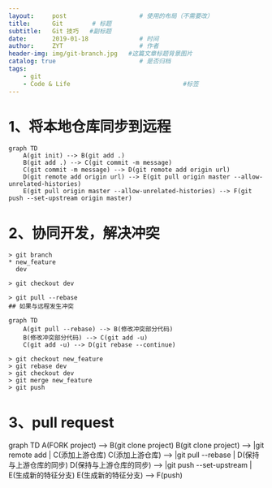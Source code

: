 ```yaml
---
layout:     post                    # 使用的布局（不需要改）
title:      Git        # 标题 
subtitle:   Git 技巧   #副标题
date:       2019-01-18              # 时间
author:     ZYT                     # 作者
header-img: img/git-branch.jpg   #这篇文章标题背景图片
catalog: true                       # 是否归档
tags:
    - git
    - Code & Life                               #标签 
---
```


# 1、将本地仓库同步到远程

```
graph TD
    A(git init) --> B(git add .)
    B(git add .) --> C(git commit -m message)
    C(git commit -m message) --> D(git remote add origin url)
    D(git remote add origin url) --> E(git pull origin master --allow-unrelated-histories)
    E(git pull origin master --allow-unrelated-histories) --> F(git push --set-upstream origin master)
```

# 2、协同开发，解决冲突

```
> git branch
* new_feature
  dev
  
> git checkout dev

> git pull --rebase
## 如果与远程发生冲突
```
```
graph TD
    A(git pull --rebase) --> B(修改冲突部分代码)
    B(修改冲突部分代码) --> C(git add -u)
    C(git add -u) --> D(git rebase --continue)
```
```
> git checkout new_feature
> git rebase dev
> git checkout dev
> git merge new_feature
> git push
```

# 3、pull request

<div class="mermaid">
graph TD
    A(FORK project) --> B(git clone project)
    B(git clone project) --> |git remote add <name> <url>| C(添加上游仓库)
    C(添加上游仓库) --> |git pull --rebase <remote> <branch>| D(保持与上游仓库的同步)
    D(保持与上游仓库的同步) --> |git push --set-upstream <remote> <branch>| E(生成新的特征分支)
    E(生成新的特征分支) --> F(push)
</div>
